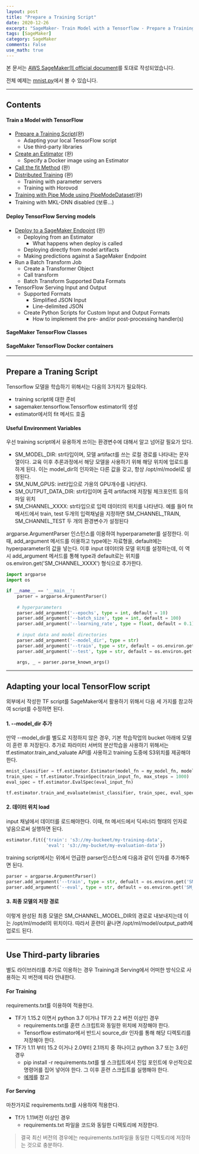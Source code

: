 ```yaml
---
layout: post
title: "Prepare a Training Script"
date: 2020-12-26
excerpt: "SageMaker- Train Model with a Tensorflow - Prepare a Training Script"
tags: [SageMaker]
category: SageMaker
comments: False
use_math: true
---
```


본 문서는 [AWS SageMaker의 official document](https://sagemaker.readthedocs.io/en/stable/frameworks/tensorflow/using_tf.html#train-a-model-with-tensorflow)를 토대로 작성되었습니다.

전체 예제는 [mnist.py](https://github.com/aws/amazon-sagemaker-examples/blob/master/sagemaker-python-sdk/tensorflow_script_mode_training_and_serving/mnist.py)에서 볼 수 있습니다.


- - -

## Contents

#### Train a Model with TensorFlow
* [Prepare a Training Script](https://github.com/silverstar0727/AWS-SageMaker-Docs/blob/main/sagemaker/2020-12-26-SageMaker_01.md)(완)
  * Adapting your local TensorFlow script
  * Use third-party libraries
* [Create an Estimator](https://github.com/silverstar0727/AWS-SageMaker-Docs/blob/main/sagemaker/2020-12-27-SageMaker_02.md) (완)
  * Specify a Docker image using an Estimator
* [Call the fit Method](https://github.com/silverstar0727/AWS-SageMaker-Docs/blob/main/sagemaker/2020-12-28-SageMaker_03.md) (완)
* [Distributed Training](https://github.com/silverstar0727/AWS-SageMaker-Docs/blob/main/sagemaker/2020-12-29-SageMaker_04.md) (완)
  * Training with parameter servers
  * Training with Horovod
* [Training with Pipe Mode using PipeModeDataset](https://github.com/silverstar0727/AWS-SageMaker-Docs/blob/main/sagemaker/2020-12-30-SageMaker_05.md)(완)
* Training with MKL-DNN disabled (보류...)

#### Deploy TensorFlow Serving models
* [Deploy to a SageMaker Endpoint](https://github.com/silverstar0727/AWS-SageMaker-Docs/blob/main/sagemaker/2020-12-31-SageMaker_07.md) (완)
  * Deploying from an Estimator
    * What happens when deploy is called
  * Deploying directly from model artifacts
  * Making predictions against a SageMaker Endpoint
* Run a Batch Transform Job
  * Create a Transformer Object
  * Call transform
  * Batch Transform Supported Data Formats
* TensorFlow Serving Input and Output
  * Supported Formats
    * Simplified JSON Input
    * Line-delimited JSON
  * Create Python Scripts for Custom Input and Output Formats
    * How to implement the pre- and/or post-processing handler(s)
    
#### SageMaker TensorFlow Classes

#### SageMaker TensorFlow Docker containers

- - -


## Prepare a Traning Script
Tensorflow 모델을 학습하기 위해서는 다음의 3가지가 필요하다.
* training script에 대한 준비
* sagemaker.tensorflow.Tensorflow estimator의 생성
* estimator에서의 fit 메서드 호출

#### Useful Environment Variables
우선 training script에서 유용하게 쓰이는 환경변수에 대해서 알고 넘어갈 필요가 있다.
* SM_MODEL_DIR: str타입이며, 모델 artifact를 쓰는 로컬 경로를 나타내는 문자열이다. 
교육 이후 추론과정에서 해당 모델을 사용하기 위해 해당 위치에 업로드를 하게 된다. 
이는 model_dir의 인자와는 다른 값을 갖고, 항상 /opt/ml/model로 설정된다.
* SM_NUM_GPUS: int타입으로 가용의 GPU개수를 나타낸다.
* SM_OUTPUT_DATA_DIR: str타입이며 출력 artifact에 저장될 체크포인트 등의 파일 위치
* SM_CHANNEL_XXXX: str타입으로 입력 데이터의 위치를 나타낸다. 예를 들어 fit메서드에서 train, test 두개의 입력채널을 지정하면 SM_CHANNEL_TRAIN, SM_CHANNEL_TEST 두 개의 환경변수가 설정된다

argparse.ArgumentParser 인스턴스를 이용하여 hyperparameter를 설정한다. 이때, add_argument 메서드를 이용하고 type에는 자료형을, default에는 hyperparameter의 값을 넣는다. 이후 input 데이터와 모델 위치를 설정하는데, 이 역시 add_argument 메서드를 통해 type과 default로는 위치를 os.environ.get('SM_CHANNEL_XXXX') 형식으로 추가한다.

~~~python
import argparse
import os

if __name__ == '__main__':
    parser = argparse.ArgumentParser()
    
    # hyperparameters
    parser.add_argument('--epochs', type = int, default = 10)
    parser.add_argument('--batch_size', type = int, default = 100)
    parser.add_argument('--learning_rate', type = float, default = 0.1)
    
    # input data and model directories
    parser.add_argument('--model_dir', type = str)
    parser.add_argument('--train', type = str, default = os.environ.get('SM_CHANNEL_TRAIN'))
    parser.add_argument('--test', type = str, default = os.environ.get('SM_CHANNEL_TEST'))
    
    args, _ = parser.parse_known_args()
~~~

- - -

## Adapting your local TensorFlow script
외부에서 작성한 TF script를 SageMaker에서 활용하기 위해서 다음 세 가지를 참고하여 script를 수정하면 된다.

#### 1. --model_dir 추가
만약 --model_dir를 별도로 지정하지 않은 경우, 기본 학습작업의 bucket 아래에 모델이 훈련 후 저장된다. 추가로 파라미터 서버의 분산학습을 사용하기 위해서는 tf.estimator.train_and_valuate API를 사용하고 training 도중에 S3위치를 제공해야한다.

~~~python
mnist_classifier = tf.estimator.Estimator(model_fn = my_model_fn, model_dir = args.model.dir)
train_spec = tf.estimator.TrainSpec(train_input_fn, max_steps = 1000)
eval_spec = tf.estimator.EvalSpec(eval_input_fn)

tf.estimator.train_and_evaluate(mnist_classifier, train_spec, eval_spec)
~~~

#### 2. 데이터 위치 load
input  채널에서 데이터를 로드해야한다. 이때, fit 메서드에서 딕셔너리 형태의 인자로 넣음으로써 실행하면 된다.

~~~python
estimator.fit({'train': 's3://my-buckeet/my-training-data',
               'eval': 's3://my-bucket/my-evaluation-data'})
~~~

training script에서는 위에서 언급한 parser인스턴스에 다음과 같이 인자를 추가해주면 된다.

~~~python
parser = argparse.ArgumentParser()
parser.add_argument('--train', type = str, defualt = os.environ.get('SM_CHANNEL_TRAIN'))
parser.add_argument('--eval', type = str, default = os.environ.get('SM_CHANNEL_EVAL'))
~~~

#### 3. 최종 모델의 저장 경로
이렇게 완성된 최종 모델은 SM_CHANNEL_MODEL_DIR의 경로로 내보내지는데 이는 /opt/ml/model의 위치이다. 따라서 훈련이 끝나면 /opt/ml/model/output_path에 업로드 된다.

- - -

## Use Third-party libraries
별도 라이브러리를 추가로 이용하는 경우 Training과 Serving에서 어떠한 방식으로 사용하는 지 버전에 따라 안내한다.

#### For Training
requirements.txt를 이용하여 적용한다.
* TF가 1.15.2 이면서 python 3.7 이거나 TF가 2.2 버전 이상인 경우
    * requirements.txt를 훈련 스크립트와 동일한 위치에 저장해야 한다.
    * Tensorflow estimator에서 반드시 source_dir 인자를 통해 해당 디렉토리를 저장해야 한다.
* TF가 1.11 부터 15.2 이거나 2.0부터 2.1까지 중 하나이고 python 3.7 또는 3.6인 경우
    * pip install -r requirements.txt를 쉘 스크립트에서 진입 포인트에 우선적으로 명령어를 집어 넣어야 한다. 그 이후 훈련 스크립트를 실행해야 한다.
    * [예제](https://github.com/aws/amazon-sagemaker-examples/blob/master/sagemaker-python-sdk/tensorflow_script_mode_using_shell_commands/tensorflow_script_mode_using_shell_commands.ipynb)를 참고
    
#### For Serving
마찬가지로 requirements.txt를 사용하여 적용한다.
* Tf가 1.11버전 이상인 경우
    * requirements.txt 파일을 코드와 동일한 디렉토리에 저장한다.
        
> 결국 최신 버전의 경우에는 requirements.txt파일을 동일한 디렉토리에 저장하는 것으로 충분하다. 
